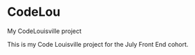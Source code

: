 # CodeLou
My CodeLouisville project

This is my Code Louisville project for the July Front End cohort.
